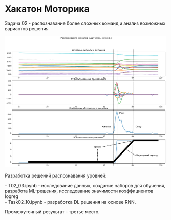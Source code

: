 # Хакатон Моторика 

Задача 02 - распознавание более сложных команд и анализ возможных вариантов решения

![Стратегии распознавания](https://github.com/Genn007/OMG_Recognition/blob/main/Task02/RecognitionStrategy.jpg)

Разработка решений распознавания уровней:

- T02_03.ipynb - исследование данных, создание наборов для обучения, разработа ML-решения, исследование значимости коэффициентов logreg         
- Task02_10.ipynb - разработка DL решения на основе RNN.

Промежуточный результат - третье место. 
